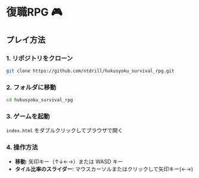 # 復職RPG 🎮

## プレイ方法

### 1. リポジトリをクローン

```bash
git clone https://github.com/ntdrill/hukusyoku_survival_rpg.git
```

### 2. フォルダに移動

```bash
cd hukusyoku_survival_rpg
```

### 3. ゲームを起動

`index.html` をダブルクリックしてブラウザで開く

### 4. 操作方法

- **移動**: 矢印キー（↑↓←→）または WASD キー
- **タイル比率のスライダー**: マウスカーソルまたはクリックして矢印キー(←→)
